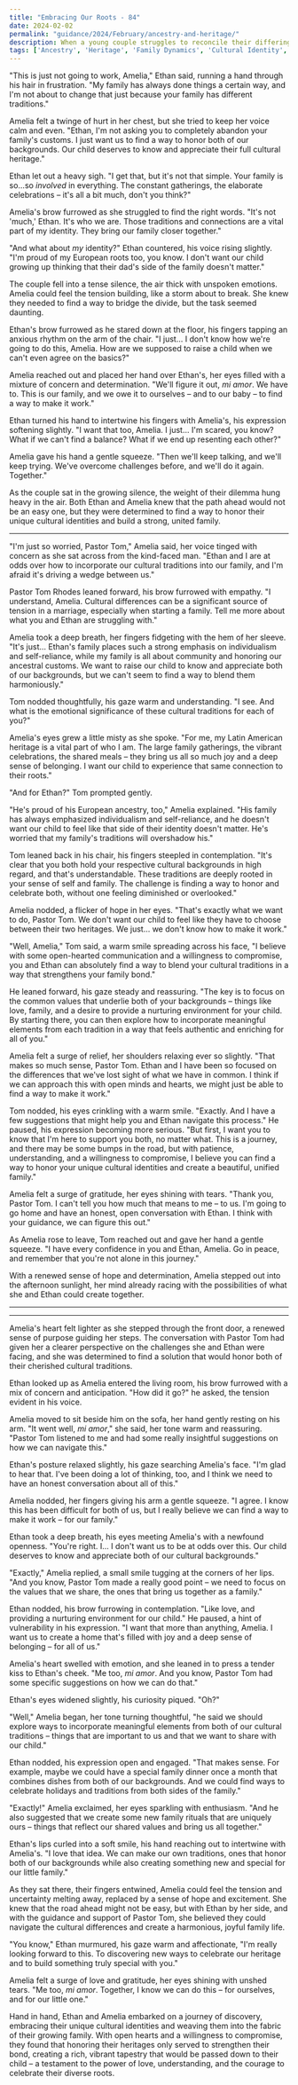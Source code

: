 ```yaml
---
title: "Embracing Our Roots - 84"
date: 2024-02-02
permalink: "guidance/2024/February/ancestry-and-heritage/"
description: When a young couple struggles to reconcile their differing cultural backgrounds and family traditions, they seek guidance from Pastor Tom Rhodes to help them find common ground and honor their unique heritages within their marriage.
tags: ['Ancestry', 'Heritage', 'Family Dynamics', 'Cultural Identity', 'Pastoral Guidance']
---
```

"This is just not going to work, Amelia," Ethan said, running a hand through his hair in frustration. "My family has always done things a certain way, and I'm not about to change that just because your family has different traditions."

Amelia felt a twinge of hurt in her chest, but she tried to keep her voice calm and even. "Ethan, I'm not asking you to completely abandon your family's customs. I just want us to find a way to honor both of our backgrounds. Our child deserves to know and appreciate their full cultural heritage."

Ethan let out a heavy sigh. "I get that, but it's not that simple. Your family is so...so _involved_ in everything. The constant gatherings, the elaborate celebrations – it's all a bit much, don't you think?"

Amelia's brow furrowed as she struggled to find the right words. "It's not 'much,' Ethan. It's who we are. Those traditions and connections are a vital part of my identity. They bring our family closer together."

"And what about _my_ identity?" Ethan countered, his voice rising slightly. "I'm proud of my European roots too, you know. I don't want our child growing up thinking that their dad's side of the family doesn't matter."

The couple fell into a tense silence, the air thick with unspoken emotions. Amelia could feel the tension building, like a storm about to break. She knew they needed to find a way to bridge the divide, but the task seemed daunting.

Ethan's brow furrowed as he stared down at the floor, his fingers tapping an anxious rhythm on the arm of the chair. "I just... I don't know how we're going to do this, Amelia. How are we supposed to raise a child when we can't even agree on the basics?"

Amelia reached out and placed her hand over Ethan's, her eyes filled with a mixture of concern and determination. "We'll figure it out, _mi amor_. We have to. This is our family, and we owe it to ourselves – and to our baby – to find a way to make it work."

Ethan turned his hand to intertwine his fingers with Amelia's, his expression softening slightly. "I want that too, Amelia. I just... I'm scared, you know? What if we can't find a balance? What if we end up resenting each other?"

Amelia gave his hand a gentle squeeze. "Then we'll keep talking, and we'll keep trying. We've overcome challenges before, and we'll do it again. Together."

As the couple sat in the growing silence, the weight of their dilemma hung heavy in the air. Both Ethan and Amelia knew that the path ahead would not be an easy one, but they were determined to find a way to honor their unique cultural identities and build a strong, united family.

***

"I'm just so worried, Pastor Tom," Amelia said, her voice tinged with concern as she sat across from the kind-faced man. "Ethan and I are at odds over how to incorporate our cultural traditions into our family, and I'm afraid it's driving a wedge between us."

Pastor Tom Rhodes leaned forward, his brow furrowed with empathy. "I understand, Amelia. Cultural differences can be a significant source of tension in a marriage, especially when starting a family. Tell me more about what you and Ethan are struggling with."

Amelia took a deep breath, her fingers fidgeting with the hem of her sleeve. "It's just... Ethan's family places such a strong emphasis on individualism and self-reliance, while my family is all about community and honoring our ancestral customs. We want to raise our child to know and appreciate both of our backgrounds, but we can't seem to find a way to blend them harmoniously."

Tom nodded thoughtfully, his gaze warm and understanding. "I see. And what is the emotional significance of these cultural traditions for each of you?"

Amelia's eyes grew a little misty as she spoke. "For me, my Latin American heritage is a vital part of who I am. The large family gatherings, the vibrant celebrations, the shared meals – they bring us all so much joy and a deep sense of belonging. I want our child to experience that same connection to their roots."

"And for Ethan?" Tom prompted gently.

"He's proud of his European ancestry, too," Amelia explained. "His family has always emphasized individualism and self-reliance, and he doesn't want our child to feel like that side of their identity doesn't matter. He's worried that my family's traditions will overshadow his."

Tom leaned back in his chair, his fingers steepled in contemplation. "It's clear that you both hold your respective cultural backgrounds in high regard, and that's understandable. These traditions are deeply rooted in your sense of self and family. The challenge is finding a way to honor and celebrate both, without one feeling diminished or overlooked."

Amelia nodded, a flicker of hope in her eyes. "That's exactly what we want to do, Pastor Tom. We don't want our child to feel like they have to choose between their two heritages. We just... we don't know how to make it work."

"Well, Amelia," Tom said, a warm smile spreading across his face, "I believe with some open-hearted communication and a willingness to compromise, you and Ethan can absolutely find a way to blend your cultural traditions in a way that strengthens your family bond."

He leaned forward, his gaze steady and reassuring. "The key is to focus on the common values that underlie both of your backgrounds – things like love, family, and a desire to provide a nurturing environment for your child. By starting there, you can then explore how to incorporate meaningful elements from each tradition in a way that feels authentic and enriching for all of you."

Amelia felt a surge of relief, her shoulders relaxing ever so slightly. "That makes so much sense, Pastor Tom. Ethan and I have been so focused on the differences that we've lost sight of what we have in common. I think if we can approach this with open minds and hearts, we might just be able to find a way to make it work."

Tom nodded, his eyes crinkling with a warm smile. "Exactly. And I have a few suggestions that might help you and Ethan navigate this process." He paused, his expression becoming more serious. "But first, I want you to know that I'm here to support you both, no matter what. This is a journey, and there may be some bumps in the road, but with patience, understanding, and a willingness to compromise, I believe you can find a way to honor your unique cultural identities and create a beautiful, unified family."

Amelia felt a surge of gratitude, her eyes shining with tears. "Thank you, Pastor Tom. I can't tell you how much that means to me – to us. I'm going to go home and have an honest, open conversation with Ethan. I think with your guidance, we can figure this out."

As Amelia rose to leave, Tom reached out and gave her hand a gentle squeeze. "I have every confidence in you and Ethan, Amelia. Go in peace, and remember that you're not alone in this journey."

With a renewed sense of hope and determination, Amelia stepped out into the afternoon sunlight, her mind already racing with the possibilities of what she and Ethan could create together.

***

***

Amelia's heart felt lighter as she stepped through the front door, a renewed sense of purpose guiding her steps. The conversation with Pastor Tom had given her a clearer perspective on the challenges she and Ethan were facing, and she was determined to find a solution that would honor both of their cherished cultural traditions.

Ethan looked up as Amelia entered the living room, his brow furrowed with a mix of concern and anticipation. "How did it go?" he asked, the tension evident in his voice.

Amelia moved to sit beside him on the sofa, her hand gently resting on his arm. "It went well, _mi amor_," she said, her tone warm and reassuring. "Pastor Tom listened to me and had some really insightful suggestions on how we can navigate this."

Ethan's posture relaxed slightly, his gaze searching Amelia's face. "I'm glad to hear that. I've been doing a lot of thinking, too, and I think we need to have an honest conversation about all of this."

Amelia nodded, her fingers giving his arm a gentle squeeze. "I agree. I know this has been difficult for both of us, but I really believe we can find a way to make it work – for our family."

Ethan took a deep breath, his eyes meeting Amelia's with a newfound openness. "You're right. I... I don't want us to be at odds over this. Our child deserves to know and appreciate both of our cultural backgrounds."

"Exactly," Amelia replied, a small smile tugging at the corners of her lips. "And you know, Pastor Tom made a really good point – we need to focus on the values that we share, the ones that bring us together as a family."

Ethan nodded, his brow furrowing in contemplation. "Like love, and providing a nurturing environment for our child." He paused, a hint of vulnerability in his expression. "I want that more than anything, Amelia. I want us to create a home that's filled with joy and a deep sense of belonging – for all of us."

Amelia's heart swelled with emotion, and she leaned in to press a tender kiss to Ethan's cheek. "Me too, _mi amor_. And you know, Pastor Tom had some specific suggestions on how we can do that."

Ethan's eyes widened slightly, his curiosity piqued. "Oh?"

"Well," Amelia began, her tone turning thoughtful, "he said we should explore ways to incorporate meaningful elements from both of our cultural traditions – things that are important to us and that we want to share with our child."

Ethan nodded, his expression open and engaged. "That makes sense. For example, maybe we could have a special family dinner once a month that combines dishes from both of our backgrounds. And we could find ways to celebrate holidays and traditions from both sides of the family."

"Exactly!" Amelia exclaimed, her eyes sparkling with enthusiasm. "And he also suggested that we create some new family rituals that are uniquely ours – things that reflect our shared values and bring us all together."

Ethan's lips curled into a soft smile, his hand reaching out to intertwine with Amelia's. "I love that idea. We can make our own traditions, ones that honor both of our backgrounds while also creating something new and special for our little family."

As they sat there, their fingers entwined, Amelia could feel the tension and uncertainty melting away, replaced by a sense of hope and excitement. She knew that the road ahead might not be easy, but with Ethan by her side, and with the guidance and support of Pastor Tom, she believed they could navigate the cultural differences and create a harmonious, joyful family life.

"You know," Ethan murmured, his gaze warm and affectionate, "I'm really looking forward to this. To discovering new ways to celebrate our heritage and to build something truly special with you."

Amelia felt a surge of love and gratitude, her eyes shining with unshed tears. "Me too, _mi amor_. Together, I know we can do this – for ourselves, and for our little one."

Hand in hand, Ethan and Amelia embarked on a journey of discovery, embracing their unique cultural identities and weaving them into the fabric of their growing family. With open hearts and a willingness to compromise, they found that honoring their heritages only served to strengthen their bond, creating a rich, vibrant tapestry that would be passed down to their child – a testament to the power of love, understanding, and the courage to celebrate their diverse roots.

